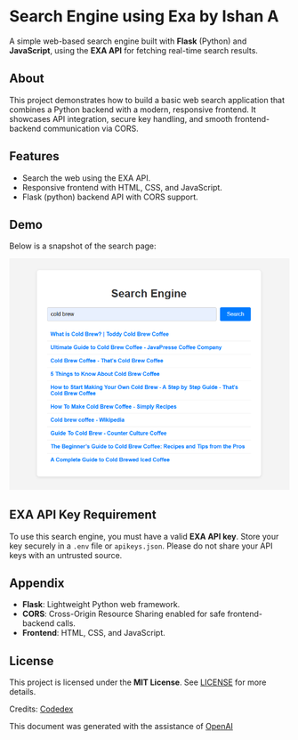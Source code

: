 # Search Engine using Exa by Ishan A

A simple web-based search engine built with **Flask** (Python) and **JavaScript**, using the **EXA API** for fetching real-time search results.

## About

This project demonstrates how to build a basic web search application that combines a Python backend with a modern, responsive frontend. It showcases API integration, secure key handling, and smooth frontend-backend communication via CORS.

## Features

- Search the web using the EXA API.
- Responsive frontend with HTML, CSS, and JavaScript.
- Flask (python) backend API with CORS support.


## Demo

Below is a snapshot of the search page:

![img1](img.png)

## EXA API Key Requirement

To use this search engine, you must have a valid **EXA API key**. Store your key securely in a `.env` file or `apikeys.json`. Please do not share your API keys with an untrusted source.

## Appendix

- **Flask**: Lightweight Python web framework.
- **CORS**: Cross-Origin Resource Sharing enabled for safe frontend-backend calls.
- **Frontend**: HTML, CSS, and JavaScript.


## License

This project is licensed under the **MIT License**. See [LICENSE](https://opensource.org/license/mit) for more details.

Credits: [Codedex](https://www.codedex.io/projects/build-a-custom-search-engine-with-exa-ai)

This document was generated with the assistance of [OpenAI](https://chatgpt.com/?model=auto) 

